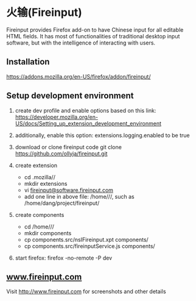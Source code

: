 火输(Fireinput)
===============
Fireinput provides Firefox add-on to have Chinese input for all editable HTML fields. It has most of functionalities of traditional desktop input software, but with the intelligence of interacting with users.

Installation
-------------
https://addons.mozilla.org/en-US/firefox/addon/fireinput/

Setup development environment 
-------------------------------------
1. create dev profile and enable options based on this link: 
   https://developer.mozilla.org/en-US/docs/Setting_up_extension_development_environment

2. additionally, enable this option: extensions.logging.enabled to be true

3. download or clone fireinput code
   git clone https://github.com/ollyja/fireinput.git

4. create extension 
   - cd  .mozilla/<firefox profile name.dev>/
   - mkdir extensions 
   - vi fireinput@software.fireinput.com
   - add one line in above file: /home/<you username>/<where is fireinput checkout>/, such as /home/dang/project/fireinput/

5. create components 
   - cd /home/<you username>/<where is fireinput checkout>/
   - mkdir components
   - cp components.src/nsIFireinput.xpt components/
   - cp components.src/fireinputService.js components/
 
6. start firefox: 
   firefox -no-remote -P dev 

www.fireinput.com
------------------
Visit http://www.fireinput.com for screenshots and other details 
